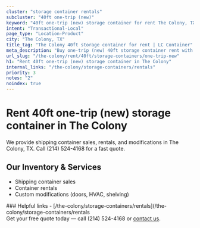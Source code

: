 ```yaml
---
cluster: "storage container rentals"
subcluster: "40ft one-trip (new)"
keyword: "40ft one-trip (new) storage container for rent The Colony, TX"
intent: "Transactional-Local"
page_type: "Location-Product"
city: "The Colony, TX"
title_tag: "The Colony 40ft storage container for rent | LC Container"
meta_description: "Buy one-trip (new) 40ft storage container rent with local delivery in The Colony, TX. LC Container — local Since 2003. Request a fast quote today."
url_slug: "/the-colony/rent/40ft/storage-containers/one-trip-new"
h1: "Rent 40ft one-trip (new) storage container in The Colony"
internal_links: "/the-colony/storage-containers/rentals"
priority: 3
notes: "2"
noindex: true
---
```


# Rent 40ft one-trip (new) storage container in The Colony

We provide shipping container sales, rentals, and modifications in The Colony, TX. Call (214) 524-4168 for a fast quote.

## Our Inventory & Services
- Shipping container sales
- Container rentals
- Custom modifications (doors, HVAC, shelving)

<div data-section="internal-links">
### Helpful links
- [/the-colony/storage-containers/rentals](/the-colony/storage-containers/rentals
</div>

<div data-section="cta">
Get your free quote today — call (214) 524-4168 or <a href="/contact">contact us</a>.
</div>

<script type="application/ld+json">{"@context":"https://schema.org","@type":"FAQPage","mainEntity":[{"@type":"Question","name":"How much does delivery cost in The Colony, TX?","acceptedAnswer":{"@type":"Answer","text":"Delivery costs vary by distance and container size. Most deliveries in The Colony, TX range from $150-$300. Call (214) 524-4168 for an exact quote based on your specific location."}},{"@type":"Question","name":"Do you offer financing or payment plans?","acceptedAnswer":{"@type":"Answer","text":"We accept major credit cards, checks, and can discuss commercial terms for bulk purchases. Call (214) 524-4168 to discuss options."}},{"@type":"Question","name":"Can you customize containers in The Colony, TX?","acceptedAnswer":{"@type":"Answer","text":"Yes — we perform modifications like doors, HVAC, insulation, and shelving. Request a custom quote at (214) 524-4168 or via our contact form."}}]}</script>
